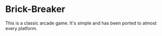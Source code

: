 # Brick-Breaker
This is a classic arcade game. It's simple and has been ported to almost every platform.
